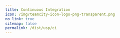 ```yaml
---
title: Continuous Integration
icon: /img/teamcity-icon-logo-png-transparent.png
no_link: true
sitemap: false
permalink: /dist/usp/ci
---
```

<!--more-->